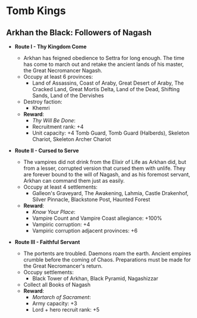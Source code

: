 # Tomb Kings

## Arkhan the Black: Followers of Nagash

* **Route I - Thy Kingdom Come**
  * Arkhan has feigned obedience to Settra for long enough. The time has come to march out and retake the ancient lands of his master, the Great Necromancer Nagash.
  * Occupy at least 6 provinces:
    * Land of Assassins, Coast of Araby, Great Desert of Araby, The Cracked Land, Great Mortis Delta, Land of the Dead, Shifting Sands, Land of the Dervishes
  * Destroy faction:
    * Khemri
  * **Reward**:
    * _Thy Will Be Done_:
     * Recruitment rank: +4
     * Unit capacity: +4 Tomb Guard, Tomb Guard (Halberds), Skeleton Chariot, Skeleton Archer Chariot

* **Route II - Cursed to Serve**
  * The vampires did not drink from the Elixir of Life as Arkhan did, but from a lesser, corrupted version that cursed them with unlife. They are forever bound to the will of Nagash, and as his foremost servant, Arkhan can command them just as easily.
  * Occupy at least 4 settlements:
    * Galleon's Graveyard, The Awakening, Lahmia, Castle Drakenhof, Silver Pinnacle, Blackstone Post, Haunted Forest
  * **Reward**:
    * _Know Your Place_: 
     * Vampire Count and Vampire Coast allegiance: +100%
     * Vampiric corruption: +4
     * Vampiric corruption adjacent provinces: +6

* **Route III - Faithful Servant**
  * The portents are troubled. Daemons roam the earth. Ancient empires crumble before the coming of Chaos. Preparations must be made for the Great Necromancer's return.
  * Occupy settlements:
    * Black Tower of Arkhan, Black Pyramid, Nagashizzar
  * Collect all Books of Nagash
  * **Reward**:
    * _Mortarch of Sacrament_:
     * Army capacity: +3
     * Lord + hero recruit rank: +5
